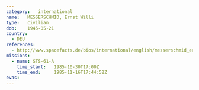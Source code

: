 ```yaml
---
category:	international
name:	MESSERSCHMID, Ernst Willi
type:	civilian
dob:	1945-05-21
country:
  - DEU
references:
  - http://www.spacefacts.de/bios/international/english/messerschmid_ernst.htm
missions:
  - name: STS-61-A
    time_start:   1985-10-30T17:00Z
    time_end:     1985-11-16T17:44:52Z
evas:
---
```

